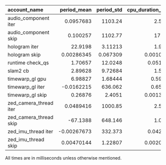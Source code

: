 | account_name           |   period_mean |   period_std |   cpu_duration_mean |   cpu_duration_std |   cpu_duration_sum |   wall_duration_mean |   wall_duration_std |   wall_duration_sum |   gpu_duration_mean |   gpu_duration_std |   gpu_duration_sum |            count |
|:-----------------------|--------------:|-------------:|--------------------:|-------------------:|-------------------:|---------------------:|--------------------:|--------------------:|--------------------:|-------------------:|-------------------:|-----------------:|
| audio_component iter   |    0.0957683  |  1103.24     |          2.56382    |           0.405653 |          7140.24   |           2.59758    |           0.44598   |           7234.25   |         nan         |       nan          |              0     |   2785           |
| audio_component skip   |    0.100257   |  1102.77     |         17.6143     |           1.58836  |         49055.7    |          18.3938     |           0.661655  |          51226.7    |         nan         |       nan          |              0     |   2785           |
| hologram iter          |   22.9198     |     3.11213  |          1.94057    |           0.328043 |          4878.6    |          22.8652     |           2.46544   |          57483.2    |         nan         |       nan          |              0     |   2514           |
| hologram skip          |    0.00286345 |     0.067309 |          0.00101469 |           0.025376 |            45.6579 |           0.00103581 |           0.0255277 |             46.6084 |         nan         |       nan          |              0     |  44997           |
| runtime check_qs       |    1.70657    |    12.0248   |          0.0513525  |           9.30499  |          1832.31   |           0.0523177  |           9.33223   |           1866.75   |         nan         |       nan          |              0     |  35681           |
| slam2 cb               |    2.89628    |     9.72684  |          1.50302    |           5.2964   |         30630.1    |           2.88642    |           9.70708   |          58822.3    |         nan         |       nan          |              0     |  20379           |
| timewarp_gl gpu        |    6.98827    |     1.68444  |          0.596735   |           0.386892 |          5001.24   |           6.90577    |           1.19938   |          57877.2    |           0.0595635 |         0.00359978 |            499.202 |   8381           |
| timewarp_gl iter       |   -0.0162215  |   636.062    |          0.650084   |           0.390304 |          5359.94   |           6.96787    |           1.29557   |          57450.1    |         nan         |       nan          |              0     |   8245           |
| timewarp_gl skip       |    0.26876    |     2.4051   |          0.00134028 |           0.115057 |           285.442  |           0.00136715 |           0.115912  |            291.165  |         nan         |       nan          |              0     | 212972           |
| zed_camera_thread iter |    0.0489416  |  1000.85     |          2.53804    |           0.871618 |          8598.87   |           3.61669    |           1.937     |          12253.3    |         nan         |       nan          |              0     |   3388           |
| zed_camera_thread skip |  -67.1388     |   648.146    |          1.00036    |           0.166367 |            59.0212 |          14.2606     |           6.50765   |            841.378  |         nan         |       nan          |              0     |     59           |
| zed_imu_thread iter    |   -0.00267673 |   332.373    |          0.0426781  |           0.417355 |          1314.49   |           0.0444282  |           0.440224  |           1368.39   |         nan         |       nan          |              0     |  30800           |
| zed_imu_thread skip    |    0.00470144 |     1.22807  |          0.00206499 |           0.1288   |          2784.56   |           0.00219091 |           0.136006  |           2954.36   |         nan         |       nan          |              0     |      1.34846e+06 |

All times are in milliseconds unless otherwise mentioned.
